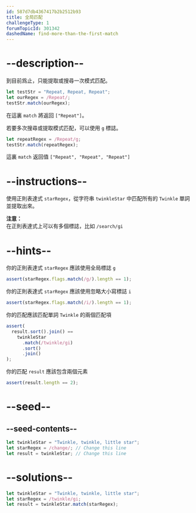 ```yaml
---
id: 587d7db4367417b2b2512b93
title: 全局匹配
challengeType: 1
forumTopicId: 301342
dashedName: find-more-than-the-first-match
---
```


# --description--

到目前爲止，只能提取或搜尋一次模式匹配。

```js
let testStr = "Repeat, Repeat, Repeat";
let ourRegex = /Repeat/;
testStr.match(ourRegex);
```

在這裏 `match` 將返回 `["Repeat"]`。

若要多次搜尋或提取模式匹配，可以使用 `g` 標誌。

```js
let repeatRegex = /Repeat/g;
testStr.match(repeatRegex);
```

這裏 `match` 返回值 `["Repeat", "Repeat", "Repeat"]`

# --instructions--

使用正則表達式 `starRegex`，從字符串 `twinkleStar` 中匹配所有的 `Twinkle` 單詞並提取出來。

**注意：**  
在正則表達式上可以有多個標誌，比如 `/search/gi`

# --hints--

你的正則表達式 `starRegex` 應該使用全局標誌 `g`

```js
assert(starRegex.flags.match(/g/).length == 1);
```

你的正則表達式 `starRegex` 應該使用忽略大小寫標誌 `i`

```js
assert(starRegex.flags.match(/i/).length == 1);
```

你的匹配應該匹配單詞 `Twinkle` 的兩個匹配項

```js
assert(
  result.sort().join() ==
    twinkleStar
      .match(/twinkle/gi)
      .sort()
      .join()
);
```

你的匹配 `result` 應該包含兩個元素

```js
assert(result.length == 2);
```

# --seed--

## --seed-contents--

```js
let twinkleStar = "Twinkle, twinkle, little star";
let starRegex = /change/; // Change this line
let result = twinkleStar; // Change this line
```

# --solutions--

```js
let twinkleStar = "Twinkle, twinkle, little star";
let starRegex = /twinkle/gi;
let result = twinkleStar.match(starRegex);
```
